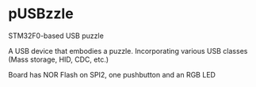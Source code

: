 # pUSBzzle
STM32F0-based USB puzzle

A USB device that embodies a puzzle. Incorporating various USB classes (Mass storage, HID, CDC, etc.)

Board has NOR Flash on SPI2, one pushbutton and an RGB LED
